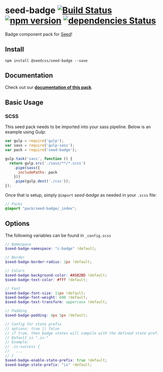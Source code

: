 # seed-badge [![Build Status](https://travis-ci.org/helpscout/seed-badge.svg?branch=master)](https://travis-ci.org/helpscout/seed-badge) [![npm version](https://badge.fury.io/js/%40seedcss%2Fseed-badge.svg)](https://badge.fury.io/js/%40seedcss%2Fseed-badge) [![dependencies Status](https://david-dm.org/helpscout/seed-badge/status.svg)](https://david-dm.org/helpscout/seed-badge)

Badge component pack for [Seed](https://github.com/helpscout/seed)!

## Install
```
npm install @seedcss/seed-badge --save
```


## Documentation

Check out our **[documentation of this pack](http://developer.helpscout.net/seed/packs/seed-badge/)**.


## Basic Usage

### SCSS
This seed pack needs to be imported into your sass pipeline. Below is an example using Gulp:


```javascript
var gulp = require('gulp');
var sass = require('gulp-sass');
var pack = require('seed-badge');

gulp.task('sass', function () {
  return gulp.src('./sass/**/*.scss')
    .pipe(sass({
      includePaths: pack
    }))
    .pipe(gulp.dest('./css'));
});
```

Once that is setup, simply `@import` *seed-badge* as needed in your `.scss` file:

```scss
// Packs
@import "pack/seed-badge/_index";
```

## Options

The following variables can be found in `_config.scss`

```scss
// Namespace
$seed-badge-namespace: "c-badge" !default;

// Border
$seed-badge-border-radius: 2px !default;

// Colors
$seed-badge-background-color: #A5B2BD !default;
$seed-badge-text-color: #fff !default;

// Font
$seed-badge-font-size: 11px !default;
$seed-badge-font-weight: 600 !default;
$seed-badge-text-transform: uppercase !default;

// Padding
$seed-badge-padding: 4px 5px !default;

// Config for state prefix
// options: true || false
// if true, then badge states will compile with the defined state prefix
// Default is ".is-"
// Example:
// .is-success {
//   ...
// }
$seed-badge-enable-state-prefix: true !default;
$seed-badge-state-prefix: "is" !default;
```
